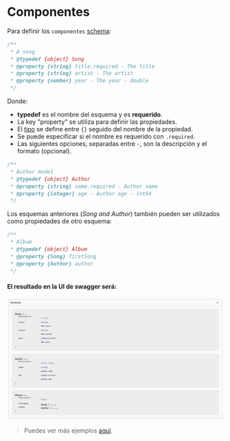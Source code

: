 # Componentes
Para definir los `componentes` [schema](https://swagger.io/docs/specification/components/):

```javascript
/**
 * A song
 * @typedef {object} Song
 * @property {string} title.required - The title
 * @property {string} artist - The artist
 * @property {number} year - The year - double
 */
```
Donde:
- **typedef** es el nombre del esquema y es **requerido**.
- La key "property" se utiliza para definir las propiedades.
- El [tipo](https://swagger.io/specification/#data-types) se define entre `{}` seguido del nombre de la propiedad.
- Se puede especificar si el nombre es requerido con `.required`.
- Las siguientes opciones, separadas entre ` - `, son la descripción y el formato (opcional).


```javascript
/**
 * Author model
 * @typedef {object} Author
 * @property {string} name.required - Author name
 * @property {integer} age - Author age - int64
 */
```

Los esquemas anteriores (*Song and Author*) también pueden ser utilizados como propiedades de otro esquema:
```javascript
/**
 * Album
 * @typedef {object} Album
 * @property {Song} firstSong
 * @property {Author} author
 */
```

#### El resultado en la UI de swagger será:
<img src="../assets/components.png"/>

> Puedes ver más ejemplos [aquí](https://github.com/BRIKEV/express-jsdoc-swagger/tree/master/examples/components).
